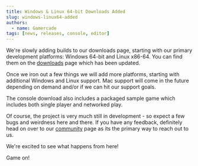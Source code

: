 ```yaml
---
title: Windows & Linux 64-bit Downloads Added
slug: windows-linux64-added
authors:
  - name: Gamercade
tags: [news, releases, console, editor]
---
```


We're slowly adding builds to our downloads page, starting with our primary development platforms: Windows 64-bit and Linux x86-64. You can find them on the [downloads](/downloads) page which has been updated.

Once we iron out a few things we will add more platforms, starting with additional Windows and Linux support. Mac support will come in the future depending on demand and/or if we can hit our support goals.

The console download also includes a packaged sample game which includes both single player and networked play.

Of course, the project is very much still in development - so expect a few bugs and weirdness here and there. If you have any feedback, definitely head on over to our [community](/community) page as its the primary way to reach out to us.

We're excited to see what happens from here!

Game on!